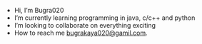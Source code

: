 - Hi, I’m Bugra020
- I’m currently learning programming in java, c/c++ and python
- I’m looking to collaborate on everything exciting
- How to reach me bugrakaya020@gamil.com.

<!---
Bugra020/Bugra020 is a ✨ special ✨ repository because its `README.md` (this file) appears on your GitHub profile.
You can click the Preview link to take a look at your changes.
--->
